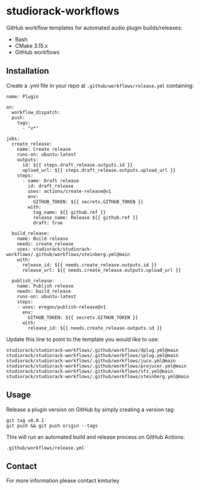 # studiorack-workflows

GitHub workflow templates for automated audio plugin builds/releases:

* Bash
* CMake 3.15.x
* GitHub workflows


## Installation

Create a .yml file in your repo at `.github/workflows/release.yml` containing:
```
name: Plugin

on:
  workflow_dispatch:
  push:
    tags:
      - "v*"

jobs:
  create_release:
    name: Create release
    runs-on: ubuntu-latest
    outputs:
      id: ${{ steps.draft_release.outputs.id }}
      upload_url: ${{ steps.draft_release.outputs.upload_url }}
    steps:
      - name: Draft release
        id: draft_release
        uses: actions/create-release@v1
        env:
          GITHUB_TOKEN: ${{ secrets.GITHUB_TOKEN }}
        with:
          tag_name: ${{ github.ref }}
          release_name: Release ${{ github.ref }}
          draft: true

  build_release:
    name: Build release
    needs: create_release
    uses: studiorack/studiorack-workflows/.github/workflows/steinberg.yml@main
    with:
      release_id: ${{ needs.create_release.outputs.id }}
      release_url: ${{ needs.create_release.outputs.upload_url }}

  publish_release:
    name: Publish release
    needs: build_release
    runs-on: ubuntu-latest
    steps:
    - uses: eregon/publish-release@v1
      env:
        GITHUB_TOKEN: ${{ secrets.GITHUB_TOKEN }}
      with:
        release_id: ${{ needs.create_release.outputs.id }}
```

Update this line to point to the template you would like to use:

    studiorack/studiorack-workflows/.github/workflows/dplug.yml@main
    studiorack/studiorack-workflows/.github/workflows/iplug.yml@main
    studiorack/studiorack-workflows/.github/workflows/juce.yml@main
    studiorack/studiorack-workflows/.github/workflows/projucer.yml@main
    studiorack/studiorack-workflows/.github/workflows/sfz.yml@main
    studiorack/studiorack-workflows/.github/workflows/steinberg.yml@main


## Usage

Release a plugin version on GitHub by simply creating a version tag:

    git tag v0.0.1
    git push && git push origin --tags

This will run an automated build and release process on GitHub Actions:

    .github/workflows/release.yml


## Contact

For more information please contact kmturley
